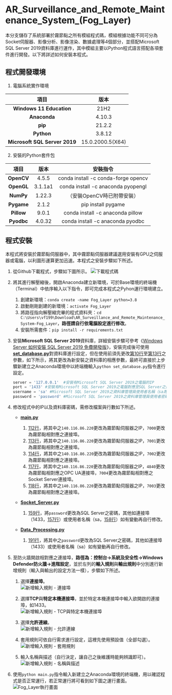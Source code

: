 # AR_Surveillance_and_Remote_Maintenance_System_(Fog_Layer)
本分支儲存了系統部署於霧節點之所有模組程式碼，模組根據功能不同可分為Socket伺服器、影像分析、影像渲染、數據處理等4個部分，並搭配Microsoft SQL Server 2019資料庫進行運作，其中模組主要以Python程式語言搭配各項套件進行開發。以下將詳述如何安裝本程式。

## 程式開發環境
1. 電腦系統實作環境

|**項目**|**版本**|
|:---:|:---:|
|**Windows 11 Education**|21H2|
|**Anaconda**|4.10.3|
|**pip**|21.2.2|
|**Python**|3.8.12|
|**Microsoft SQL Server 2019**|15.0.2000.5(X64)|

2. 安裝的Python套件包

|**項目**|**版本**|**安裝指令**
|:---:|:---:|:---:
|**OpenCV**|4.5.5|conda install -c conda-forge opencv
|**OpenGL**|3.1.1a1|conda install -c anaconda pyopengl
|**NumPy**|1.22.3|（安裝OpenCV時已附帶安裝）
|**Pygame**|2.1.2|pip install pygame
|**Pillow**|9.0.1|conda install -c anaconda pillow
|**Pyodbc**|4.0.32|conda install -c anaconda pyodbc|

## 程式安裝
本程式將安裝於霧節點伺服器中，其中霧節點伺服器建議選用安裝有GPU之伺服器或電腦，以利圖形運算更加迅速。本程式之安裝步驟如下所述。

1. 從Github下載程式，步驟如下圖所示。
![下載程式碼](https://user-images.githubusercontent.com/77768660/189566714-50e75006-e8e9-45b6-838e-0de4245237ae.png)

2. 將其進行解壓縮後，開啟Anaconda建立新環境，可於Base環境的終端機（Terminal）中依序輸入以下指令，即可完成本程式之Pyhon運行環境建立。
    1. 創建新環境：`conda create -name Fog_Layer python=3.8`
    2. 啟動剛剛創建的新環境：`activate Fog_Layer`
    3. 將路徑指向解壓縮完畢的程式資料夾：`cd C:\Users\vf199\Download\AR_Surveillance_and_Remote_Maintenance_System-Fog_Layer`，**路徑請自行依電腦設定進行修改**。
    4. 安裝所需套件：`pip install -r requirements.txt`

3. 安裝**Microsoft SQL Server 2019**資料庫，詳細安裝步驟可參考《[Windows Server 如何安裝 SQL Server 2019 免費開發版](https://blog.hungwin.com.tw/windows-server-sql-server-2019-install/)》，安裝完成後可使用[**set_database.py**](https://github.com/vf19961226/AR_Surveillance_and_Remote_Maintenance_System/blob/Fog_Layer/set_database.py)對資料庫進行設定，但在使用前須先更改[第10行](https://github.com/vf19961226/AR_Surveillance_and_Remote_Maintenance_System/blob/Fog_Layer/set_database.py#L10)至[第13行](https://github.com/vf19961226/AR_Surveillance_and_Remote_Maintenance_System/blob/Fog_Layer/set_database.py#L13)之參數，如下所示，將其更改為新安裝之資料庫的相應參數，最終可直接於上步驟新建立之Anaconda環境中以終端機輸入`python set_database.py`指令進行設定。

    ```python
    server = '127.0.0.1'  #安裝有Microsoft SQL Server 2019之電腦的IP
    port = '1433' #安裝有Microsoft SQL Server 2019之電腦對應至SQL Server之連接埠（1433為SQL Server預設）
    username = 'sa' #Microsoft SQL Server 2019之資料庫管理員使用者名稱（sa為SQL Server預設）
    password = 'password' #Microsoft SQL Server 2019之資料庫管理員使用者密碼
    ```

4. 修改程式中的IP以及資料庫密碼，需修改檔案與行數如下所述。
    * [**main.py**](https://github.com/vf19961226/AR_Surveillance_and_Remote_Maintenance_System/blob/Fog_Layer/main.py)
        1. [112行](https://github.com/vf19961226/AR_Surveillance_and_Remote_Maintenance_System/blob/Fog_Layer/main.py#L112)，將其中之`140.116.86.220`更改為霧節點伺服器之IP，`7000`更改為霧節點相對應之連接埠。
        2. [113行](https://github.com/vf19961226/AR_Surveillance_and_Remote_Maintenance_System/blob/Fog_Layer/main.py#L113)，將其中之`140.116.86.220`更改為霧節點伺服器之IP，`7001`更改為霧節點相對應之連接埠。
        3. [114行](https://github.com/vf19961226/AR_Surveillance_and_Remote_Maintenance_System/blob/Fog_Layer/main.py#L114)，將其中之`140.116.86.220`更改為霧節點伺服器之IP，`7002`更改為霧節點相對應之連接埠。
        4. [117行](https://github.com/vf19961226/AR_Surveillance_and_Remote_Maintenance_System/blob/Fog_Layer/main.py#L117)，將其中之`140.116.86.220`更改為霧節點伺服器之IP，`4840`更改為霧節點相對應之OPC UA連接埠，`7004`更改為霧節點相對應之Socket Server連接埠。
        5. [118行](https://github.com/vf19961226/AR_Surveillance_and_Remote_Maintenance_System/blob/Fog_Layer/main.py#L118)，將其中之`140.116.86.220`更改為霧節點伺服器之IP，`7003`更改為霧節點相對應之連接埠。
  
    * [**Socket_Server.py**](https://github.com/vf19961226/AR_Surveillance_and_Remote_Maintenance_System/blob/Fog_Layer/Socket_Server.py)
        1. [159行](https://github.com/vf19961226/AR_Surveillance_and_Remote_Maintenance_System/blob/Fog_Layer/Socket_Server.py#L159)，將`password`更改為SQL Server之密碼，其他如連接埠（1433，[157行](https://github.com/vf19961226/AR_Surveillance_and_Remote_Maintenance_System/blob/Fog_Layer/Socket_Server.py#L157)）或使用者名稱（sa，[158行](https://github.com/vf19961226/AR_Surveillance_and_Remote_Maintenance_System/blob/Fog_Layer/Socket_Server.py#L158)）如有變動再自行修改。
  
    * [**Data_Processing.py**](https://github.com/vf19961226/AR_Surveillance_and_Remote_Maintenance_System/blob/Fog_Layer/Data_Processing.py)
        1. [191行](https://github.com/vf19961226/AR_Surveillance_and_Remote_Maintenance_System/blob/Fog_Layer/Data_Processing.py#L191)，將其中之`password`更改為SQL Server之密碼，其他如連接埠（1433）或使用者名稱（sa）如有變動再自行修改。

5. 至防火牆開啟相對應之連接埠，**路徑為：控制台→系統及安全性→Windows Defender防火牆→進階設定**，並於左列的**輸入規則**與**輸出規則**中分別進行新增規則（輸入與輸出的設定方法一樣），步驟如下所述。
    1. 選擇**連接埠**。    
        ![新增輸入規則 - 連接埠](https://user-images.githubusercontent.com/77768660/189568358-8ce9bc28-87cd-43d5-8a7b-0eb36c2d9cd8.png)
    2. 選擇**TCP**與**特定本機連接埠**，並於特定本機連接埠中輸入欲開啟的連接埠，如1433。    
        ![新增輸入規則 - TCP與特定本機連接埠](https://user-images.githubusercontent.com/77768660/189568573-e908382c-b289-4d6f-b778-56c68b0a8d30.png)
    
    3. 選擇**允許連線**。    
        ![新增輸入規則 - 允許連線](https://user-images.githubusercontent.com/77768660/189568650-a9718c73-cb17-45c9-baed-419ac3aa3a5a.png)
    
    4. 套用規則可依自行需求進行設定，這裡先使用預設值（全部勾選）。    
        ![新增輸入規則 - 套用規則](https://user-images.githubusercontent.com/77768660/189568728-20230e3a-9ca0-4289-96bb-cc4f34770e9e.png)
    
    5. 輸入名稱與描述（自行決定，讓自己之後維護時能夠辨識即可）。    
        ![新增輸入規則 - 名稱與描述](https://user-images.githubusercontent.com/77768660/189568772-22ef2763-2a43-4d96-b0a5-9f4254e4d7a2.png)

6. 使用`python main.py`指令輸入新建立之Anaconda環境的終端機，用以確認程式是否正常運行，若正常運行將可看到如下圖之運行畫面。
![Fog_Layer執行畫面](https://user-images.githubusercontent.com/77768660/188840502-a5e55221-cabc-47bd-8e41-17c2a829326d.png)
